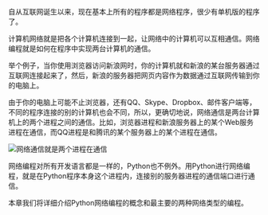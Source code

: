 自从互联网诞生以来，现在基本上所有的程序都是网络程序，很少有单机版的程序了。

计算机网络就是把各个计算机连接到一起，让网络中的计算机可以互相通信。网络编程就是如何在程序中实现两台计算机的通信。

举个例子，当你使用浏览器访问新浪网时，你的计算机就和新浪的某台服务器通过互联网连接起来了，然后，新浪的服务器把网页内容作为数据通过互联网传输到你的电脑上。

由于你的电脑上可能不止浏览器，还有QQ、Skype、Dropbox、邮件客户端等，不同的程序连接的别的计算机也会不同，所以，更确切地说，网络通信是两台计算机上的两个进程之间的通信。比如，浏览器进程和新浪服务器上的某个Web服务进程在通信，而QQ进程是和腾讯的某个服务器上的某个进程在通信。

![网络通信就是两个进程在通信](http://www.liaoxuefeng.com/files/attachments/001410431109632625c95355ed54fbb97e3370ad246a37f000)

网络编程对所有开发语言都是一样的，Python也不例外。用Python进行网络编程，就是在Python程序本身这个进程内，连接别的服务器进程的通信端口进行通信。

本章我们将详细介绍Python网络编程的概念和最主要的两种网络类型的编程。